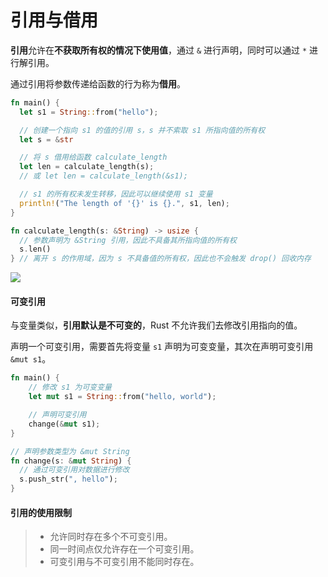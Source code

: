 # 引用与借用

**引用**允许在**不获取所有权的情况下使用值**，通过 `&` 进行声明，同时可以通过 `*` 进行解引用。

通过引用将参数传递给函数的行为称为**借用**。

```rs
fn main() {
  let s1 = String::from("hello");

  // 创建一个指向 s1 的值的引用 s，s 并不索取 s1 所指向值的所有权
  let s = &str

  // 将 s 借用给函数 calculate_length
  let len = calculate_length(s);
  // 或 let len = calculate_length(&s1);

  // s1 的所有权未发生转移，因此可以继续使用 s1 变量
  println!("The length of '{}' is {}.", s1, len);
}

fn calculate_length(s: &String) -> usize {
  // 参数声明为 &String 引用，因此不具备其所指向值的所有权
  s.len()
} // 离开 s 的作用域，因为 s 不具备值的所有权，因此也不会触发 drop() 回收内存
```

![](https://doc.rust-lang.org/book/img/trpl04-05.svg)

#### 可变引用

与变量类似，**引用默认是不可变的**，Rust 不允许我们去修改引用指向的值。

声明一个可变引用，需要首先将变量 `s1` 声明为可变变量，其次在声明可变引用 `&mut s1`。

```rs
fn main() {
    // 修改 s1 为可变变量
    let mut s1 = String::from("hello, world");

    // 声明可变引用
    change(&mut s1);
}

// 声明参数类型为 &mut String
fn change(s: &mut String) {
  // 通过可变引用对数据进行修改
  s.push_str(", hello");
}
```

#### 引用的使用限制

> * 允许同时存在多个不可变引用。
> * 同一时间点仅允许存在一个可变引用。
> * 可变引用与不可变引用不能同时存在。
